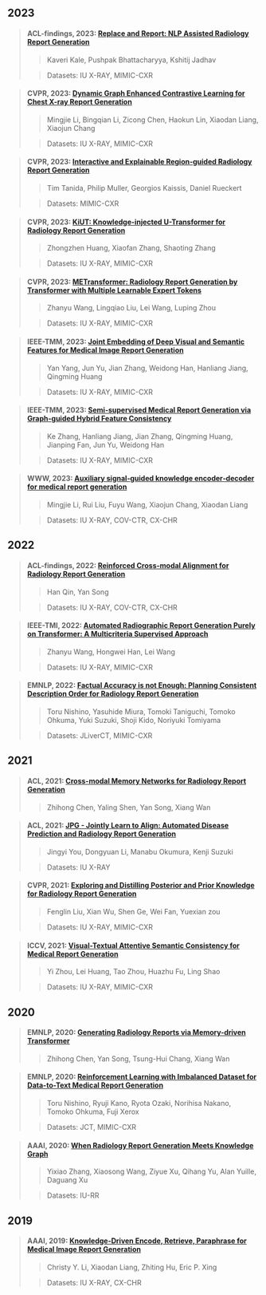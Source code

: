 ## 2023

> #### ACL-findings, 2023: [Replace and Report: NLP Assisted Radiology Report Generation](./paper/Replace_and_Report_NLP_Assisted_Radiology_Report_Generation.pdf)
>
>> Kaveri Kale, Pushpak Bhattacharyya, Kshitij Jadhav
>
>> Datasets: IU X-RAY, MIMIC-CXR 
>>

> #### CVPR, 2023: [Dynamic Graph Enhanced Contrastive Learning for Chest X-ray Report Generation](./paper/Dynamic_Graph_Enhanced_Contrastive_Learning_for_Chest_X-ray_Report.pdf)
>
>> Mingjie Li, Bingqian Li, Zicong Chen, Haokun Lin, Xiaodan Liang, Xiaojun Chang
>
>> Datasets: IU X-RAY, MIMIC-CXR
>>

> #### CVPR, 2023: [Interactive and Explainable Region-guided Radiology Report Generation](./paper/CVPR_2023_Interactive_and_Explainable_Region-Guided_Radiology_Report_Generation.pdf)
>
>> Tim Tanida, Philip Muller, Georgios Kaissis, Daniel Rueckert
>
>> Datasets: MIMIC-CXR
>>

> #### CVPR, 2023: [KiUT: Knowledge-injected U-Transformer for Radiology Report Generation](./paper/CVPR_2023_Knowledge-Injected_U-Transformer_for_Radiology_Report_Generation.pdf)
>
>> Zhongzhen Huang, Xiaofan Zhang, Shaoting Zhang
>
>> Datasets: IU X-RAY, MIMIC-CXR
>>

> #### CVPR, 2023: [METransformer: Radiology Report Generation by Transformer with Multiple Learnable Expert Tokens](./paper/CVPR_2023_METransformer_Radiology_Report_Generation_by_Transformer_With_Multiple_Learnable_Expert.pdf)
>
>> Zhanyu Wang, Lingqiao Liu, Lei Wang, Luping Zhou
>
>> Datasets: IU X-RAY, MIMIC-CXR
>>

> #### IEEE-TMM, 2023: [Joint Embedding of Deep Visual and Semantic Features for Medical Image Report Generation](./paper/TMM_2023_Joint_Embedding_of_Deep_Visual_and_Semantic_Features_for_Medical_Image_Report_Generation.pdf)
>
>> Yan Yang, Jun Yu, Jian Zhang, Weidong Han, Hanliang Jiang, Qingming Huang
>
>> Datasets: IU X-RAY, MIMIC-CXR
>>

> #### IEEE-TMM, 2023: [Semi-supervised Medical Report Generation via Graph-guided Hybrid Feature Consistency](./paper/TMM_2023_Semi-supervised_Medical_Report_Generation_via_Graph-guided_Hybrid_Feature_Consistency.pdf)
>
>> Ke Zhang, Hanliang Jiang, Jian Zhang, Qingming Huang, Jianping Fan, Jun Yu, Weidong Han
>
>> Datasets: IU X-RAY, MIMIC-CXR
>>

> #### WWW, 2023: [Auxiliary signal‑guided knowledge encoder‑decoder  for medical report generation](./paper/WWW_2023_Auxiliary%20signal%E2%80%91guided%20knowledge%20encoder%20decoder%20.pdf)
>
>> Mingjie Li, Rui Liu, Fuyu Wang, Xiaojun Chang, Xiaodan Liang
>
>> Datasets: IU X-RAY, COV-CTR, CX-CHR
>>

## 2022

> #### ACL-findings, 2022: [Reinforced Cross-modal Alignment for Radiology Report Generation](https://aclanthology.org/2022.findings-acl.38/)
>
>> Han Qin, Yan Song
>
>> Datasets: IU X-RAY, COV-CTR, CX-CHR
>> 

> #### IEEE-TMI, 2022: [Automated Radiographic Report Generation Purely on Transformer: A Multicriteria Supervised Approach](./paper/Automated_Radiographic_Report_Generation_Purely_on_Transformer_A_Multicriteria_Supervised_Approach.pdf)
>
>> Zhanyu Wang, Hongwei Han, Lei Wang
>
>> Datasets: IU X-RAY, MIMIC-CXR
>>

> #### EMNLP, 2022: [Factual Accuracy is not Enough: Planning Consistent Description Order for Radiology Report Generation](./paper/EMNLP_2022_Factual%20Accuracy%20is%20not%20Enough%20Planning%20Consistent%20Description%20Order.pdf)
>
>> Toru Nishino, Yasuhide Miura, Tomoki Taniguchi, Tomoko Ohkuma, Yuki Suzuki, Shoji Kido, Noriyuki Tomiyama
>
>> Datasets: JLiverCT, MIMIC-CXR
>> 

## 2021

> #### ACL, 2021: [Cross-modal Memory Networks for Radiology Report Generation](https://aclanthology.org/2021.acl-long.459/)
>
>> Zhihong Chen, Yaling Shen, Yan Song, Xiang Wan
>>

> #### ACL, 2021: [JPG - Jointly Learn to Align: Automated Disease Prediction and Radiology Report Generation](./paper/ACL_2021_JPG%20-%20Jointly%20Learn%20to%20Align%20Automated%20Disease%20Prediction%20and%20Radiology%20Report%20Generation.pdf)
>
>> Jingyi You, Dongyuan Li, Manabu Okumura, Kenji Suzuki
>
>> Datasets: IU X-RAY
>>

> #### CVPR, 2021: [Exploring and Distilling Posterior and Prior Knowledge for Radiology Report Generation](./paper/CVPR_2021_Exploring%20and%20Distilling%20Posterior%20and%20Prior%20Knowledge%20for.pdf)
>
>> Fenglin Liu, Xian Wu, Shen Ge, Wei Fan, Yuexian zou
>
>> Datasets: IU X-RAY, MIMIC-CXR
>>

> #### ICCV, 2021: [Visual-Textual Attentive Semantic Consistency for Medical Report Generation](./paper/ICCV_2021_Visual-Textual_Attentive_Semantic_Consistency_for_Medical_Report_Generation.pdf)
>
>> Yi Zhou, Lei Huang, Tao Zhou, Huazhu Fu, Ling Shao
>
>> Datasets: IU X-RAY, MIMIC-CXR
>> 

## 2020

> #### EMNLP, 2020: [Generating Radiology Reports via Memory-driven Transformer](https://aclanthology.org/2020.emnlp-main.112/)
>
>> Zhihong Chen, Yan Song, Tsung-Hui Chang, Xiang Wan
>>

> #### EMNLP, 2020: [Reinforcement Learning with Imbalanced Dataset for Data-to-Text Medical Report Generation](./paper/EMNLP_2020_Reinforcement%20Learning%20with%20Imbalanced%20Dataset.pdf)
>
>> Toru Nishino, Ryuji Kano, Ryota Ozaki, Norihisa Nakano, Tomoko Ohkuma, Fuji Xerox
>
>> Datasets: JCT, MIMIC-CXR
>>

> #### AAAI, 2020: [When Radiology Report Generation Meets Knowledge Graph](./paper/AAAI_2020_When%20Radiology%20Report%20Generation%20Meets%20Knowledge%20Graph.pdf)
>
>> Yixiao Zhang, Xiaosong Wang, Ziyue Xu, Qihang Yu, Alan Yuille, Daguang Xu
>
>> Datasets: IU-RR
>>

## 2019

> #### AAAI, 2019: [Knowledge-Driven Encode, Retrieve, Paraphrase for Medical Image Report Generation](./paper/AAAI_2019_Knowledge-Driven%20Encode%2C%20Retrieve%2C.pdf)
>
>> Christy Y. Li, Xiaodan Liang, Zhiting Hu, Eric P. Xing
>
>> Datasets: IU X-RAY, CX-CHR
>>
